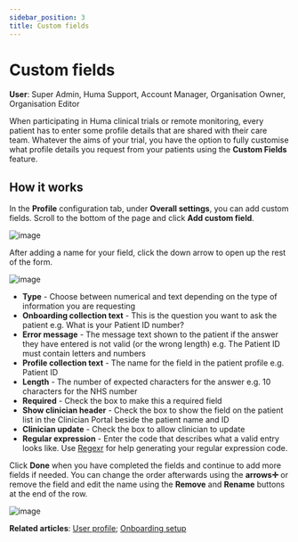 ```yaml
---
sidebar_position: 3
title: Custom fields 
---
```

# Custom fields
**User**: Super Admin, Huma Support, Account Manager, Organisation Owner, Organisation Editor

When participating in Huma clinical trials or remote monitoring, every patient has to enter some profile details that are shared with their care team. Whatever the aims of your trial, you have the option to fully customise what profile details you request from your patients using the **Custom Fields** feature. 
## How it works
In the **Profile** configuration tab, under **Overall settings**, you can add custom fields. Scroll to the bottom of the page and click **Add custom field**. 

![image](https://user-images.githubusercontent.com/110832367/183860039-1287b01e-37cb-4e52-a35c-6791ec516e32.png)

After adding a name for your field, click the down arrow to open up the rest of the form.

![image](https://user-images.githubusercontent.com/110832367/183860265-c87566b9-a8a8-432b-96a3-545d2252e9d3.png)

- **Type** - Choose between numerical and text depending on the type of information you are requesting
- **Onboarding collection text** - This is the question you want to ask the patient e.g. What is your Patient ID number?
- **Error message** - The message text shown to the patient if the answer they have entered is not valid (or the wrong length) e.g. The Patient ID must contain letters and numbers
- **Profile collection text** - The name for the field in the patient profile e.g. Patient ID
- **Length** - The number of expected characters for the answer e.g. 10 characters for the NHS number
- **Required** - Check the box to make this a required field
- **Show clinician header** - Check the box to show the field on the patient list in the Clinician Portal beside the patient name and ID
- **Clinician update** - Check the box to allow clinician to update
- **Regular expression** - Enter the code that describes what a valid entry looks like. Use [Regexr](https://regexr.com/) for help generating your regular expression code.

Click **Done** when you have completed the fields and continue to add more fields if needed. You can change the order afterwards using the **arrows✛** or remove the field and edit the name using the **Remove** and **Rename** buttons at the end of the row.

![image](https://user-images.githubusercontent.com/110832367/183860187-b837c92b-313e-409e-ba14-2fbf6d075b07.png)

**Related articles**: [User profile](https://github.com/huma-engineering/huma-docs/blob/511bcd51e046b988708a7c83f7da2d8505cedcad/data-collection/AdminPortal/Managing%20Deployments/Configuring%20the%20user%20profile/User%20profile%20details.md); [Onboarding setup](https://github.com/huma-engineering/huma-docs/blob/511bcd51e046b988708a7c83f7da2d8505cedcad/data-collection/AdminPortal/Managing%20Deployments/Configuring%20the%20user%20onboarding/Onboarding%20setup.md)
